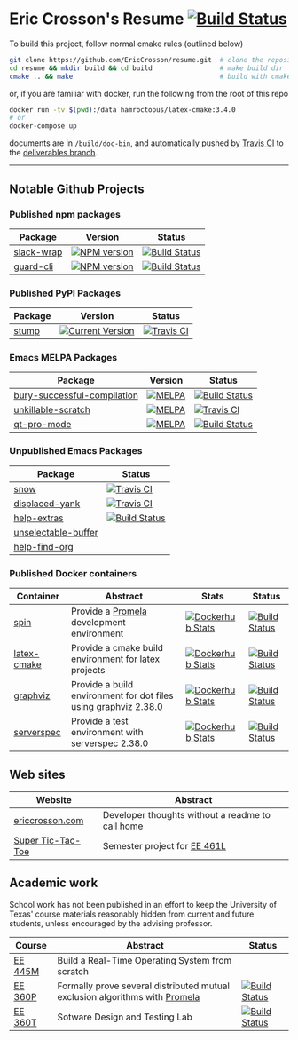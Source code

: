 # Eric Crosson's Resume [![Build Status](https://travis-ci.org/EricCrosson/resume.svg?branch=master)](https://travis-ci.org/EricCrosson/resume)

To build this project, follow normal cmake rules (outlined below)

```sh
git clone https://github.com/EricCrosson/resume.git  # clone the repository
cd resume && mkdir build && cd build                 # make build dir
cmake .. && make                                     # build with cmake
```

or, if you are familiar with docker, run the following from the root of this
    repo

```sh
docker run -tv $(pwd):/data hamroctopus/latex-cmake:3.4.0
# or
docker-compose up
```

documents are in `/build/doc-bin`, and automatically pushed by [Travis CI] to
the [deliverables branch].

  [Travis CI]: https://travis-ci.org/
  [deliverables branch]: https://github.com/EricCrosson/resume/blob/deliverables/resume.pdf

---

## Notable Github Projects

### Published npm packages

Package|Version|Status
---|---|---|
[slack-wrap](https://github.com/EricCrosson/slack-wrap)|[![NPM version](https://badge.fury.io/js/slack-wrap.svg)](https://npmjs.org/package/slack-wrap) | [![Build Status](https://travis-ci.org/EricCrosson/slack-wrap.svg?branch=master)](https://travis-ci.org/EricCrosson/slack-wrap)
[guard-cli](https://github.com/EricCrosson/guard-cli)|[![NPM version](https://badge.fury.io/js/guard-cli.svg)](https://npmjs.org/package/guard-cli)|[![Build Status](https://travis-ci.org/EricCrosson/guard-cli.svg?branch=master)](https://travis-ci.org/EricCrosson/guard-cli)


### Published PyPI Packages
Package|Version|Status|
---|---|---|
[stump](https://github.com/EricCrosson/stump) | [![Current Version](https://img.shields.io/pypi/v/stump.svg)](https://github.com/EricCrosson/stump)| [![Travis CI](https://travis-ci.org/EricCrosson/stump.svg?branch=master)](https://travis-ci.org/EricCrosson/stump)


### Emacs MELPA Packages
Package|Version|Status|
---|---|---
[bury-successful-compilation](https://github.com/EricCrosson/bury-successful-compilation)| [![MELPA](http://melpa.org/packages/bury-successful-compilation-badge.svg)](http://melpa.org/#/bury-successful-compilation)|[![Build Status](https://travis-ci.org/EricCrosson/bury-successful-compilation.svg?branch=master)](https://travis-ci.org/EricCrosson/bury-successful-compilation)
[unkillable-scratch](https://github.com/EricCrosson/unkillable-scratch) |[![MELPA](http://melpa.org/packages/unkillable-scratch-badge.svg)](http://melpa.org/#/unkillable-scratch)|[![Travis CI](https://travis-ci.org/EricCrosson/unkillable-scratch.svg?branch=master)](https://travis-ci.org/EricCrosson/unkillable-scratch)
[qt-pro-mode](https://github.com/EricCrosson/qt-pro-mode)|[![MELPA](https://melpa.org/packages/qt-pro-mode-badge.svg)](https://melpa.org/#/qt-pro-mode)|[![Build Status](https://travis-ci.org/EricCrosson/qt-pro-mode.svg?branch=master)](https://travis-ci.org/EricCrosson/qt-pro-mode)

### Unpublished Emacs Packages
Package|Status
---|---
[snow](https://github.com/EricCrosson/snow) |[![Travis CI](https://travis-ci.org/EricCrosson/snow.svg)](https://travis-ci.org/EricCrosson/snow)
[displaced-yank](https://github.com/EricCrosson/displaced-yank) |[![Travis CI](https://travis-ci.org/EricCrosson/displaced-yank.svg)](https://travis-ci.org/EricCrosson/displaced-yank)
[help-extras](https://github.com/EricCrosson/help-extras) |[![Build Status](https://travis-ci.org/EricCrosson/help-extras.svg)](https://travis-ci.org/EricCrosson/help-extras)
[unselectable-buffer](https://github.com/EricCrosson/unselectable-buffer)|
[help-find-org](https://github.com/EricCrosson/help-find-org)|

### Published Docker containers

Container|Abstract|Stats|Status|
---|---|---|---|
[spin] | Provide a [Promela] development environment|[![Dockerhub Stats](https://img.shields.io/docker/pulls/hamroctopus/spin.svg)](https://hub.docker.com/r/hamroctopus/spin/)|[![Build Status](https://travis-ci.org/EricCrosson/spin.svg?branch=travis-ci)](https://travis-ci.org/EricCrosson/spin)
[latex-cmake] | Provide a cmake build environment for latex projects|[![Dockerhub Stats](https://img.shields.io/docker/pulls/hamroctopus/latex-cmake.svg)](https://hub.docker.com/r/hamroctopus/latex-cmake/)|[![Build Status](https://travis-ci.org/EricCrosson/latex-cmake.svg?branch=travis-ci)](https://travis-ci.org/EricCrosson/latex-cmake)
[graphviz] | Provide a build environment for dot files using graphviz 2.38.0|[![Dockerhub Stats](https://img.shields.io/docker/pulls/hamroctopus/graphviz.svg)](https://hub.docker.com/r/hamroctopus/graphviz/)|[![Build Status](https://travis-ci.org/EricCrosson/graphviz.svg?branch=graphviz)](https://travis-ci.org/EricCrosson/graphviz)
[serverspec] | Provide a test environment with serverspec 2.38.0|[![Dockerhub Stats](https://img.shields.io/docker/pulls/hamroctopus/serverspec.svg)](https://hub.docker.com/r/hamroctopus/serverspec/)|[![Build Status](https://travis-ci.org/EricCrosson/docker-serverspec.svg?branch=master)](https://travis-ci.org/EricCrosson/docker-serverspec)


Web sites
---------

|Website|Abstract|
|-------|--------|
|[ericcrosson.com](http://ericcrosson.com)|Developer thoughts without a readme to call home|
|[Super Tic-Tac-Toe](http://sttt.r2labs.us/)|Semester project for [EE 461L]|

Academic work
-------------

School work has not been published in an effort to keep the University of Texas'
course materials reasonably hidden from current and future students, unless
encouraged by the advising professor.

|   Course  | Abstract | Status |
|-----------|----------|--------|
| [EE 445M] | Build a Real-Time Operating System from scratch |
| [EE 360P] | Formally prove several distributed mutual exclusion algorithms with [Promela] | [![Build Status](https://travis-ci.org/stormosson/camelot.svg?branch=develop)](https://travis-ci.org/stormosson/camelot) |
| [EE 360T] | Sotware Design and Testing Lab |[![Build Status](https://travis-ci.org/EricCrosson/EE-360T.svg?branch=master)](https://travis-ci.org/EricCrosson/EE-360T)


  [EE 461L]: http://www.ece.utexas.edu/undergraduate/courses/461l
  [EE 445M]: https://github.com/hershic/ee445m-labs
  [EE 360P]: https://github.com/stormosson/camelot
  [EE 360T]: https://github.com/EricCrosson/EE-360T
  [Promela]: https://en.m.wikipedia.org/wiki/Promela
  [latex-cmake]: https://hub.docker.com/r/hamroctopus/latex-cmake/
  [spin]: https://hub.docker.com/r/hamroctopus/spin/
  [graphviz]: https://hub.docker.com/r/hamroctopus/graphviz/
  [serverspec]: https://hub.docker.com/r/hamroctopus/serverspec/
